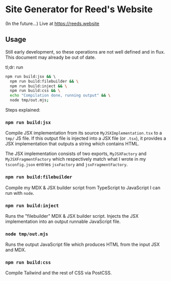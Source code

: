 # Site Generator for Reed's Website

(In the future...) Live at https://reeds.website

## Usage

Still early development, so these operations are not well defined and in flux. This document may already be out of date. 

tl;dr: run 

```sh
npm run build:jsx && \ 
  npm run build:filebuilder && \
  npm run build:inject && \
  npm run build:css && \
  echo "Compilation done, running output" && \
  node tmp/out.mjs;
```

Steps explained:

### `npm run build:jsx` 

Compile JSX implementation from its source `MyJSXImplementation.tsx` to a `tmp/` JS file. If this output file is injected into a JSX file (or `.tsx`), it provides a JSX implementation that outputs a string which contains HTML.

The JSX implementation consists of two exports, `MyJSXFactory` and `MyJSXFragmentFactory` which respectively match what I wrote in my `tsconfig.json` entries `jsxFactory` and `jsxFragmentFactory`.

### `npm run build:filebuilder` 

Compile my MDX & JSX builder script from TypeScript to JavaScript I can run with `node`.

### `npm run build:inject`

Runs the "filebuilder" MDX & JSX builder script. Injects the JSX implementation into an output runnable JavaScript file.

### `node tmp/out.mjs`

Runs the output JavaScript file which produces HTML from the input JSX and MDX.

### `npm run build:css`

Compile Tailwind and the rest of CSS via PostCSS.

